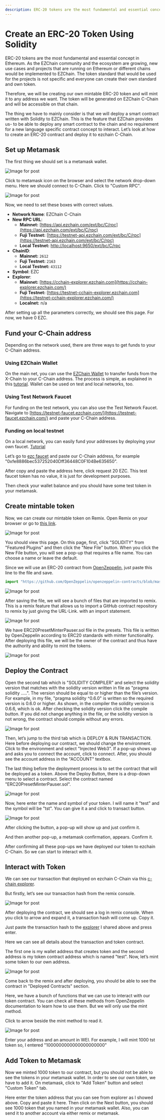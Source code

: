 ```yaml
---
description: ERC-20 tokens are the most fundamental and essential concept in Ethereum. This same token standard is adopted in the EZChain ecosystem.
---
```


# Create an ERC-20 Token Using Solidity

ERC-20 tokens are the most fundamental and essential concept in Ethereum. As the EZChain community and the ecosystem are growing, new use cases and projects that are running on Ethereum or different chains would be implemented to EZChain. The token standard that would be used for the projects is not specific and everyone can create their own standard and own token.

Therefore, we will be creating our own mintable ERC-20 token and will mint it to any address we want. The token will be generated on EZChain C-Chain and will be accessible on that chain.

The thing we have to mainly consider is that we will deploy a smart contract written with Solidity to EZChain. This is the feature that EZChain provides us- to be able to deploy any smart contract to the chain and no requirement for a new language specific contract concept to interact. Let’s look at how to create an ERC-20 contract and deploy it to ezchain C-Chain.

## Set up Metamask

The first thing we should set is a metamask wallet.

![Image for post](https://miro.medium.com/max/408/0*0HGM4O_J5iF3943S)

Click to metamask icon on the browser and select the network drop-down menu. Here we should connect to C-Chain. Click to "Custom RPC".

![Image for post](https://miro.medium.com/max/989/1*Y7O1bBeTWnuQBAqTnwmqUQ.png)

Now, we need to set these boxes with correct values.

* **Network Name**: EZChain C-Chain
* **New RPC URL**:
  * **Mainnet:** [https://api.ezchain.com/ext/bc/C/rpc](https://api.ezchain.com/ext/bc/C/rpc) 
  * **Fuji Testnet:** [https://testnet-api.ezchain.com/ext/bc/C/rpc](https://testnet-api.ezchain.com/ext/bc/C/rpc)
  * **Local Testnet:** [http://localhost:9650/ext/bc/C/rpc](http://localhost:9650/ext/bc/C/rpc) 
* **ChainID**:
  * **Mainnet:** `2612` 
  * **Fuji Testnet:** `2163` 
  * **Local Testnet:** `43112` 
* **Symbol**: EZC
* **Explorer**:
  * **Mainnet:** [https://cchain-explorer.ezchain.com](https://cchain-explorer.ezchain.com/) 
  * **Fuji Testnet:** [https://testnet-cchain-explorer.ezchain.com](https://testnet-cchain-explorer.ezchain.com/)
  * **Localnet:** n/a 

<!-- ![Image for post](/img/erc20-metamask.png) -->

After setting up all the parameters correctly, we should see this page. For now, we have 0 EZC.

## Fund your C-Chain address

Depending on the network used, there are three ways to get funds to your C-Chain address.

### **Using EZChain Wallet**

On the main net, you can use the [EZChain Wallet](https://wallet.ezchain.com/) to transfer funds from the X-Chain to your C-Chain address. The process is simple, as explained in this [tutorial](../platform/transfer-ezc-between-x-chain-and-c-chain.md). Wallet can be used on test and local networks, too.

### **Using Test Network Faucet**

For funding on the test network, you can also use the Test Network Faucet. Navigate to [https://testnet-faucet.ezchain.com/](https://testnet-faucet.ezchain.com/) and paste your C-Chain address.

### Funding on local testnet

On a local network, you can easily fund your addresses by deploying your own faucet. [Tutorial](https://medium.com/ezclabs/the-ezc.platform-tools-pt-2-the-ezc.faucet-48f28da57146)

Let’s go to [ezc faucet](https://testnet-faucet.ezchain.com/) and paste our C-Chain address, for example "0xfe8886bec537252040Dff36448C0F104Be635650".

<!-- ![Image for post](/img/erc20-faucet.png) -->

After copy and paste the address here, click request 20 EZC. This test faucet token has no value, it is just for development purposes.

Then check your wallet balance and you should have some test token in your metamask.

## Create mintable token

Now, we can create our mintable token on Remix. Open Remix on your browser or go to [this link](https://remix.ethereum.org/#optimize=false&evmVersion=null&version=soljson-v0.6.6+commit.6c089d02.js).

![Image for post](https://miro.medium.com/max/1910/1*FWHtbWNXr6FvjzPHH93wvw.png)

You should view this page. On this page, first, click "SOLIDITY" from "Featured Plugins" and then click the "New File" button. When you click the New File button, you will see a pop-up that requires a file name. You can choose a name or leave the default.

Since we will use an ERC-20 contract from [OpenZeppelin](https://openzeppelin.com/contracts/), just paste this line to the file and save.

```javascript
import "https://github.com/OpenZeppelin/openzeppelin-contracts/blob/master/contracts/token/ERC20/presets/ERC20PresetMinterPauser.sol";
```

![Image for post](https://miro.medium.com/max/1408/1*y1wpcCeB8PypnPfs-zhyBg.png)

After saving the file, we will see a bunch of files that are imported to remix. This is a remix feature that allows us to import a GitHub contract repository to remix by just giving the URL-Link. with an import statement.

![Image for post](https://miro.medium.com/max/1364/1*6pmdpKWiKj4RW-OcvMSijA.png)

We have ERC20PresetMinterPauser.sol file in the presets. This file is written by OpenZeppelin according to ERC20 standards with minter functionality. After deploying this file, we will be the owner of the contract and thus have the authority and ability to mint the tokens.

![Image for post](https://miro.medium.com/max/1398/1*5UcrRfoSwjpD29NyuMrrbA.png)

## Deploy the Contract

Open the second tab which is "SOLIDITY COMPILER" and select the solidity version that matches with the solidity version written in file as "pragma solidity …..". The version should be equal to or higher than the file’s version. For example, in my file, "pragma solidity ^0.6.0" is written so the required version is 0.6.0 or higher. As shown, in the compiler the solidity version is 0.6.6, which is ok. After checking the solidity version click the compile button. If you did not change anything in the file, or the solidity version is not wrong, the contract should compile without any errors.

![Image for post](https://miro.medium.com/max/1388/1*2jkDckFUJ4z3gMoLYZ_-PQ.png)

Then, let’s jump to the third tab which is DEPLOY & RUN TRANSACTION. Here before deploying our contract, we should change the environment. Click to the environment and select "Injected Web3". If a pop-up shows up and asks you to connect the account, click to connect. After, you should see the account address in the "ACCOUNT" textbox.

The last thing before the deployment process is to set the contract that will be deployed as a token. Above the Deploy Button, there is a drop-down menu to select a contract. Select the contract named "ERC20PresetMinterPauser.sol".

![Image for post](https://miro.medium.com/max/383/1*s9LtZu4hSuPcVwVZsweZJA.png)

Now, here enter the name and symbol of your token. I will name it "test" and the symbol will be "tst". You can give it a and click to transact button.

![Image for post](https://miro.medium.com/max/593/1*ZKDEv_h_Pqfd3b7PAosXQw.png)

After clicking the button, a pop-up will show up and just confirm it.

<!-- ![Image for post](https://miro.medium.com/max/353/1*yOOQYZvESjSKx2qec5pYgA.png) -->

And then another pop-up, a metamask confirmation, appears. Confirm it.

After confirming all these pop-ups we have deployed our token to ezchain C-Chain. So we can start to interact with it.

## Interact with Token

We can see our transaction that deployed on ezchain C-Chain via this [c-chain explorer](https://testnet-cchain-explorer.ezchain.com/).

But firstly, let’s see our transaction hash from the remix console.

![Image for post](https://miro.medium.com/max/1469/1*WTHSIfrDe9R_hk-C5GNq0g.png)

After deploying the contract, we should see a log in remix console. When you click to arrow and expand it, a transaction hash will come up. Copy it.

<!-- ![Image for post](https://miro.medium.com/max/1909/1*NBXgtkYv2VfBkZx1OsBm7A.png) -->

Just paste the transaction hash to the [explorer](https://testnet-cchain-explorer.ezchain.com/) I shared above and press enter.

<!-- ![Image for post](https://miro.medium.com/max/1907/1*6GhQaa_UaDvtk3Kvimi3aA.png) -->

Here we can see all details about the transaction and token contract.

<!-- ![Image for post](https://miro.medium.com/max/764/1*tTFQUn3fStbv-TW9kExyUg.png) -->

The first one is my wallet address that creates token and the second address is my token contract address which is named "test". Now, let’s mint some token to our own address.

![Image for post](https://miro.medium.com/max/607/1*K9eBNTQFkvUYjjmvegDZtQ.png)

Come back to the remix and after deploying, you should be able to see the contract in "Deployed Contracts" section.

Here, we have a bunch of functions that we can use to interact with our token contract. You can check all these methods from OpenZeppelin documentation to learn how to use them. But we will only use the mint method.

Click to arrow beside the mint method to read it.

![Image for post](https://miro.medium.com/max/577/1*GrxG6rsklrYN4xN1eF_ckw.png)

Enter your address and an amount in WEI. For example, I will mint 1000 tst token so, I entered "1000000000000000000000"

<!-- ![Image for post](https://miro.medium.com/max/354/1*FM-PMUY7au61ejHJzBIsfg.png) -->

## Add Token to Metamask

Now we minted 1000 token to our contract, but you should not be able to see the tokens in your metamask wallet. In order to see our own token, we have to add it. On metamask, click to "Add Token" button and select "Custom Token" tab.

Here enter the token address that you can see from explorer as I showed above. Copy and paste it here. Then click on the Next button, you should see 1000 token that you named in your metamask wallet. Also, you can send it to another account via either remix or metamask.

